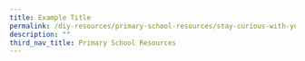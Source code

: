```yaml
---
title: Example Title
permalink: /diy-resources/primary-school-resources/stay-curious-with-your-child-archive
description: ""
third_nav_title: Primary School Resources
---
```

